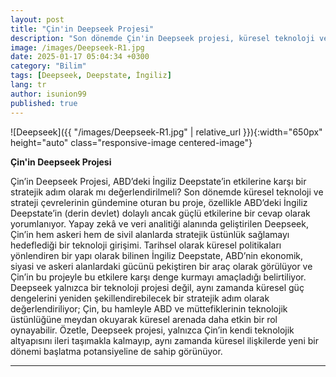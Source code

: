 ```yaml
---
layout: post
title: "Çin'in Deepseek Projesi"
description: "Son dönemde Çin'in Deepseek projesi, küresel teknoloji ve strateji çevrelerinde büyük yankı uyandırdı. Bu proje, özellikle ABD'deki İngiliz Deepstate'in (derin devlet) etkilerine karşı bir cevap olarak yorumlanıyor."
image: /images/Deepseek-R1.jpg
date: 2025-01-17 05:04:34 +0300
category: "Bilim"
tags: [Deepseek, Deepstate, İngiliz]
lang: tr
author: isunion99
published: true
---
```



![Deepseek]({{ "/images/Deepseek-R1.jpg" | relative_url }}){:width="650px" height="auto" class="responsive-image centered-image"}

**Çin'in Deepseek Projesi**

Çin’in Deepseek Projesi, ABD’deki İngiliz Deepstate’in etkilerine karşı bir stratejik adım olarak mı değerlendirilmeli? Son dönemde küresel teknoloji ve strateji çevrelerinin gündemine oturan bu proje, özellikle ABD’deki İngiliz Deepstate’in (derin devlet) dolaylı ancak güçlü etkilerine bir cevap olarak yorumlanıyor. Yapay zekâ ve veri analitiği alanında geliştirilen Deepseek, Çin’in hem askeri hem de sivil alanlarda stratejik üstünlük sağlamayı hedeflediği bir teknoloji girişimi. Tarihsel olarak küresel politikaları yönlendiren bir yapı olarak bilinen İngiliz Deepstate, ABD’nin ekonomik, siyasi ve askeri alanlardaki gücünü pekiştiren bir araç olarak görülüyor ve Çin’in bu projeyle bu etkilere karşı denge kurmayı amaçladığı belirtiliyor. Deepseek yalnızca bir teknoloji projesi değil, aynı zamanda küresel güç dengelerini yeniden şekillendirebilecek bir stratejik adım olarak değerlendiriliyor; Çin, bu hamleyle ABD ve müttefiklerinin teknolojik üstünlüğüne meydan okuyarak küresel arenada daha etkin bir rol oynayabilir. Özetle, Deepseek projesi, yalnızca Çin’in kendi teknolojik altyapısını ileri taşımakla kalmayıp, aynı zamanda küresel ilişkilerde yeni bir dönemi başlatma potansiyeline de sahip görünüyor.

---